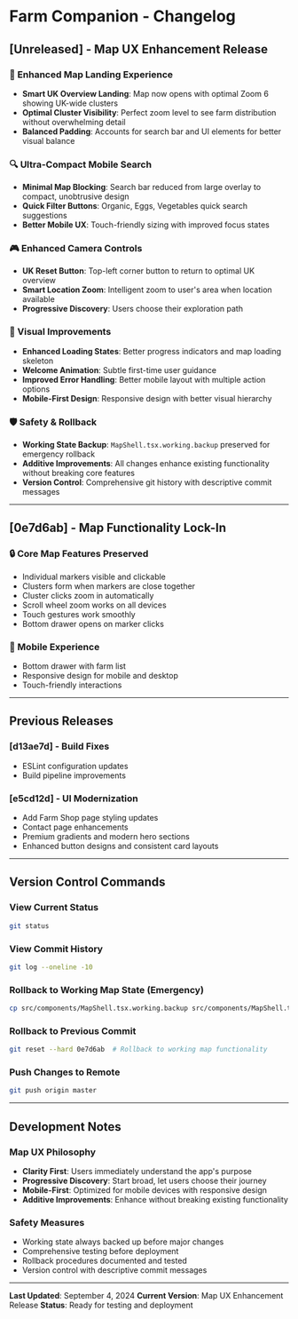 # Farm Companion - Changelog

## [Unreleased] - Map UX Enhancement Release

### 🎯 Enhanced Map Landing Experience
- **Smart UK Overview Landing**: Map now opens with optimal Zoom 6 showing UK-wide clusters
- **Optimal Cluster Visibility**: Perfect zoom level to see farm distribution without overwhelming detail
- **Balanced Padding**: Accounts for search bar and UI elements for better visual balance

### 🔍 Ultra-Compact Mobile Search
- **Minimal Map Blocking**: Search bar reduced from large overlay to compact, unobtrusive design
- **Quick Filter Buttons**: Organic, Eggs, Vegetables quick search suggestions
- **Better Mobile UX**: Touch-friendly sizing with improved focus states

### 🎮 Enhanced Camera Controls
- **UK Reset Button**: Top-left corner button to return to optimal UK overview
- **Smart Location Zoom**: Intelligent zoom to user's area when location available
- **Progressive Discovery**: Users choose their exploration path

### 🎨 Visual Improvements
- **Enhanced Loading States**: Better progress indicators and map loading skeleton
- **Welcome Animation**: Subtle first-time user guidance
- **Improved Error Handling**: Better mobile layout with multiple action options
- **Mobile-First Design**: Responsive design with better visual hierarchy

### 🛡️ Safety & Rollback
- **Working State Backup**: `MapShell.tsx.working.backup` preserved for emergency rollback
- **Additive Improvements**: All changes enhance existing functionality without breaking core features
- **Version Control**: Comprehensive git history with descriptive commit messages

---

## [0e7d6ab] - Map Functionality Lock-In

### 🔒 Core Map Features Preserved
- Individual markers visible and clickable
- Clusters form when markers are close together
- Cluster clicks zoom in automatically
- Scroll wheel zoom works on all devices
- Touch gestures work smoothly
- Bottom drawer opens on marker clicks

### 📱 Mobile Experience
- Bottom drawer with farm list
- Responsive design for mobile and desktop
- Touch-friendly interactions

---

## Previous Releases

### [d13ae7d] - Build Fixes
- ESLint configuration updates
- Build pipeline improvements

### [e5cd12d] - UI Modernization
- Add Farm Shop page styling updates
- Contact page enhancements
- Premium gradients and modern hero sections
- Enhanced button designs and consistent card layouts

---

## Version Control Commands

### View Current Status
```bash
git status
```

### View Commit History
```bash
git log --oneline -10
```

### Rollback to Working Map State (Emergency)
```bash
cp src/components/MapShell.tsx.working.backup src/components/MapShell.tsx
```

### Rollback to Previous Commit
```bash
git reset --hard 0e7d6ab  # Rollback to working map functionality
```

### Push Changes to Remote
```bash
git push origin master
```

---

## Development Notes

### Map UX Philosophy
- **Clarity First**: Users immediately understand the app's purpose
- **Progressive Discovery**: Start broad, let users choose their journey
- **Mobile-First**: Optimized for mobile devices with responsive design
- **Additive Improvements**: Enhance without breaking existing functionality

### Safety Measures
- Working state always backed up before major changes
- Comprehensive testing before deployment
- Rollback procedures documented and tested
- Version control with descriptive commit messages

---

**Last Updated**: September 4, 2024
**Current Version**: Map UX Enhancement Release
**Status**: Ready for testing and deployment
